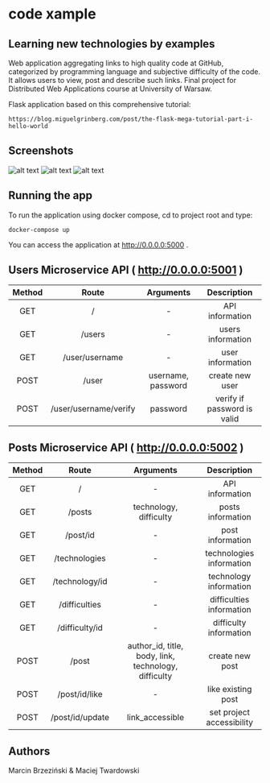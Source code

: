 # code xample

## Learning new technologies by examples

Web application aggregating links to high quality code at GitHub, categorized by programming language and subjective difficulty of the code. It allows users to view, post and describe such links. Final project for Distributed Web Applications course at University of Warsaw.

Flask application based on this comprehensive tutorial:
```
https://blog.miguelgrinberg.com/post/the-flask-mega-tutorial-part-i-hello-world
```
## Screenshots

![alt text](https://i.imgur.com/FZxfeZj.png)
![alt text](https://i.imgur.com/wGvYfns.png)
![alt text](https://i.imgur.com/wPXwDx9.png)

## Running the app

To run the application using docker compose, cd to project root and type:
```
docker-compose up
```

You can access the application at http://0.0.0.0:5000 .

## Users Microservice API ( http://0.0.0.0:5001 )

| Method  | Route | Arguments | Description |
| :---: | :---: | :---: | :---: |
| GET | / | - | API information |
| GET | /users | - | users information |
| GET | /user/username | - | user information |
| POST | /user | username, password | create new user |
| POST | /user/username/verify | password | verify if password is valid |

## Posts Microservice API ( http://0.0.0.0:5002 )

| Method  | Route | Arguments | Description |
| :---: | :---: | :---: | :---: |
| GET | / | - | API information |
| GET | /posts | technology, difficulty | posts information |
| GET | /post/id | - | post information |
| GET | /technologies | - | technologies information |
| GET | /technology/id | - | technology information |
| GET | /difficulties | - | difficulties information |
| GET | /difficulty/id | - | difficulty information |
| POST | /post | author_id, title, body, link, technology, difficulty | create new post |
| POST | /post/id/like | - | like existing post |
| POST | /post/id/update | link_accessible | set project accessibility

## Authors

Marcin Brzeziński & Maciej Twardowski
